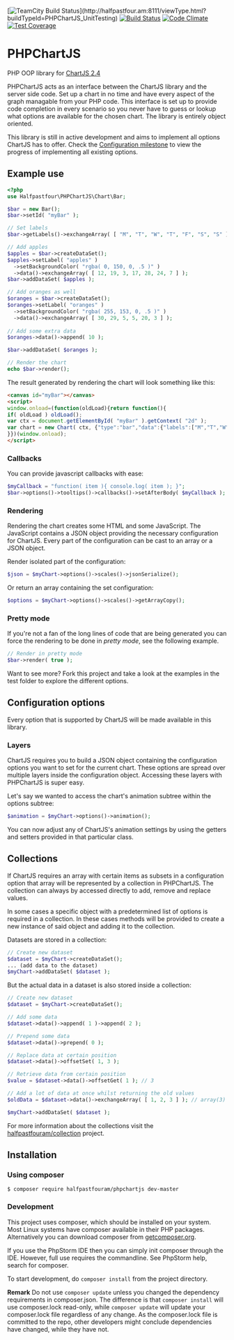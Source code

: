 [![TeamCity Build Status](http://halfpastfour.am:8111/app/rest/builds/buildType:(id:PHPChartJS_UnitTesting)/statusIcon)](http://halfpastfour.am:8111/viewType.html?buildTypeId=PHPChartJS_UnitTesting)
[![Build Status](https://travis-ci.org/halfpastfouram/PHPChartJS.svg?branch=master)](https://travis-ci.org/halfpastfouram/PHPChartJS)
[![Code Climate](https://codeclimate.com/github/halfpastfouram/PHPChartJS/badges/gpa.svg)](https://codeclimate.com/github/halfpastfouram/PHPChartJS)
[![Test Coverage](https://codeclimate.com/github/halfpastfouram/PHPChartJS/badges/coverage.svg)](https://codeclimate.com/github/halfpastfouram/PHPChartJS/coverage)

# PHPChartJS
PHP OOP library for [ChartJS 2.4](http://www.chartjs.org/)

PHPChartJS acts as an interface between the ChartJS library and the server side code. Set up a chart in no time and have every aspect of the graph managable from your PHP code. This interface is set up to provide code completion in every scenario so you never have to guess or lookup what options are available for the chosen chart. The library is entirely object oriented.

This library is still in active development and aims to implement all options ChartJS has to offer. Check the [Configuration milestone](https://github.com/halfpastfouram/PHPChartJS/milestone/1) to view the progress of implementing all existing options.

## Example use
````php
<?php
use Halfpastfour\PHPChartJS\Chart\Bar;

$bar = new Bar();
$bar->setId( "myBar" );

// Set labels
$bar->getLabels()->exchangeArray( [ "M", "T", "W", "T", "F", "S", "S" ] );

// Add apples
$apples = $bar->createDataSet();
$apples->setLabel( "apples" )
  ->setBackgroundColor( "rgba( 0, 150, 0, .5 )" )
  ->data()->exchangeArray( [ 12, 19, 3, 17, 28, 24, 7 ] );
$bar->addDataSet( $apples );

// Add oranges as well
$oranges = $bar->createDataSet();
$oranges->setLabel( "oranges" )
  ->setBackgroundColor( "rgba( 255, 153, 0, .5 )" )
  ->data()->exchangeArray( [ 30, 29, 5, 5, 20, 3 ] );
  
// Add some extra data
$oranges->data()->append( 10 );

$bar->addDataSet( $oranges );

// Render the chart
echo $bar->render();
````
The result generated by rendering the chart will look something like this:

````html
<canvas id="myBar"></canvas>
<script>
window.onload=(function(oldLoad){return function(){
if( oldLoad ) oldLoad();
var ctx = document.getElementById( "myBar" ).getContext( "2d" );
var chart = new Chart( ctx, {"type":"bar","data":{"labels":["M","T","W","T","F","S","S"],"datasets":[{"data":[12,19,3,17,28,24,7],"label":"apples","backgroundColor":"rgba( 0, 150, 0, .5 )"},{"data":[30,29,5,5,20,3,10],"label":"oranges","backgroundColor":"rgba( 255, 153, 0, .5 )"}]}} );
}})(window.onload);
</script>
````

### Callbacks
You can provide javascript callbacks with ease:

````php
$myCallback = "function( item ){ console.log( item ); }";
$bar->options()->tooltips()->callbacks()->setAfterBody( $myCallback );
````

### Rendering

Rendering the chart creates some HTML and some JavaScript. The JavaScript contains a JSON object providing the necessary
configuration for ChartJS. Every part of the configuration can be cast to an array or a JSON object.

Render isolated part of the configuration:

````php
$json = $myChart->options()->scales()->jsonSerialize();
````

Or return an array containing the set configuration:

````php
$options = $myChart->options()->scales()->getArrayCopy();
````


### Pretty mode
If you're not a fan of the long lines of code that are being generated you can force the rendering to be done in *pretty mode*, see the following example.

````php
// Render in pretty mode
$bar->render( true );
````

Want to see more? Fork this project and take a look at the examples in the test folder to explore the different options.

## Configuration options
Every option that is supported by ChartJS will be made available in this library.

### Layers
ChartJS requires you to build a JSON object containing the configuration options you want to set for the current chart.
These options are spread over multiple layers inside the configuration object. Accessing these layers with PHPChartJS is
 super easy.

Let's say we wanted to access the chart's animation subtree within the options subtree:
````php
$animation = $myChart->options()->animation();
````
You can now adjust any of ChartJS's animation settings by using the getters and setters provided in that particular class.

## Collections
If ChartJS requires an array with certain items as subsets in a configuration option that array will be represented by a
collection in PHPChartJS. The collection can always by accessed directly to add, remove and replace values.

In some cases a specific object with a predetermined list of options is required in a collection. In these cases methods
will be provided to create a new instance of said object and adding it to the collection.

Datasets are stored in a collection:

````php
// Create new dataset
$dataset = $myChart->createDataSet();
... (add data to the dataset)
$myChart->addDataSet( $dataset );
````

But the actual data in a dataset is also stored inside a collection:

````php
// Create new dataset
$dataset = $myChart->createDataSet();

// Add some data 
$dataset->data()->append( 1 )->append( 2 );

// Prepend some data
$dataset->data()->prepend( 0 );

// Replace data at certain position
$dataset->data()->offsetSet( 1, 3 );

// Retrieve data from certain position
$value = $dataset->data()->offsetGet( 1 ); // 3

// Add a lot of data at once whilst returning the old values
$oldData = $dataset->data()->exchangeArray( [ 1, 2, 3 ] ); // array(3) { [0]=> int(1) [1]=> int(2) [2]=> int(3) }

$myChart->addDataSet( $dataset );
````
For more information about the collections visit the [halfpastfouram/collection](https://github.com/halfpastfouram/collection) project.

## Installation

### Using composer
    $ composer require halfpastfouram/phpchartjs dev-master

### Development
This project uses composer, which should be installed on your system. Most
Linux systems have composer available in their PHP packages.
Alternatively you can download composer from [getcomposer.org](http://getcomposer.org).

If you use the PhpStorm IDE then you can simply init composer through the IDE. However,
full use requires the commandline. See PhpStorm help, search for composer.

To start development, do `composer install` from the project directory. 

**Remark** Do not use `composer update` unless you changed the dependency requirements in composer.json.
The difference is that `composer install` will use composer.lock read-only, 
while `composer update` will update your composer.lock file regardless of any change.
As the composer.lock file is committed to the repo, other developers might conclude 
dependencies have changed, while they have not.
